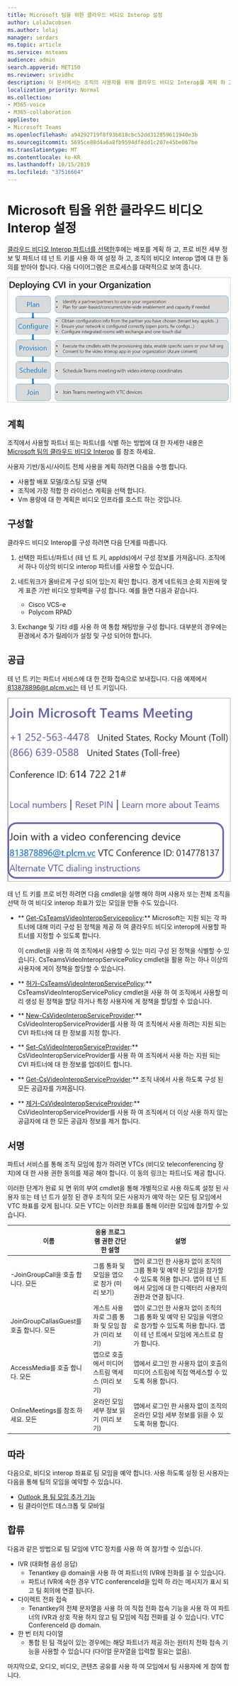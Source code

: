 ```yaml
---
title: Microsoft 팀을 위한 클라우드 비디오 Interop 설정
author: LolaJacobsen
ms.author: lolaj
manager: serdars
ms.topic: article
ms.service: msteams
audience: admin
search.appverid: MET150
ms.reviewer: srividhc
description: 이 문서에서는 조직의 사용자를 위해 클라우드 비디오 Interop를 계획 하 고 설정 하는 방법에 대해 설명 합니다.
localization_priority: Normal
ms.collection:
- M365-voice
- M365-collaboration
appliesto:
- Microsoft Teams
ms.openlocfilehash: a94292719f8f93b818cbc52dd312859611940e3b
ms.sourcegitcommit: 5695ce88d4a6a8fb9594df8dd1c207e45be067be
ms.translationtype: MT
ms.contentlocale: ko-KR
ms.lasthandoff: 10/15/2019
ms.locfileid: "37516664"
---
```

# <a name="set-up-cloud-video-interop-for-microsoft-teams"></a>Microsoft 팀을 위한 클라우드 비디오 Interop 설정

[클라우드 비디오 Interop 파트너를 선택한](cloud-video-interop.md)후에는 배포를 계획 하 고, 프로 비전 세부 정보 및 파트너 테 넌 트 키를 사용 하 여 설정 하 고, 조직의 비디오 Interop 앱에 대 한 동의를 받아야 합니다. 다음 다이어그램은 프로세스를 대략적으로 보여 줍니다. 

![조직에 CVI 배포](media/deploying-cvi.png)

## <a name="plan"></a>계획

조직에서 사용할 파트너 또는 파트너를 식별 하는 방법에 대 한 자세한 내용은 [Microsoft 팀의 클라우드 비디오 Interop](cloud-video-interop.md) 를 참조 하세요. 

사용자 기반/동시/사이트 전체 사용을 계획 하려면 다음을 수행 합니다. 

- 사용할 배포 모델/호스팅 모델 선택
- 조직에 가장 적합 한 라이선스 계획을 선택 합니다. 
- Vm 용량에 대 한 계획은 비디오 인프라를 호스트 하는 것입니다.

## <a name="configure"></a>구성할 

클라우드 비디오 Interop를 구성 하려면 다음 단계를 따릅니다. 

1. 선택한 파트너/파트너 (테 넌 트 키, appIds)에서 구성 정보를 가져옵니다. 조직에서 하나 이상의 비디오 interop 파트너를 사용할 수 있습니다. 

2. 네트워크가 올바르게 구성 되어 있는지 확인 합니다. 경계 네트워크 순회 지원에 맞게 표준 기반 비디오 방화벽을 구성 합니다. 예를 들면 다음과 같습니다. 
    - Cisco VCS-e                  
    - Polycom RPAD

3. Exchange 및 기타 d를 사용 하 여 통합 채팅방을 구성 합니다. 대부분의 경우에는 환경에서 추가 릴레이가 설정 및 구성 되어야 합니다.


## <a name="provision"></a>공급
 
테 넌 트 키는 파트너 서비스에 대 한 전화 접속으로 보내집니다. 다음 예제에서 813878896@t.plcm.vc는 테 넌 트 키입니다. 

![테 넌 트 키 예제](media/tenant-key-example.png) 

테 넌 트 키를 프로 비전 하려면 다음 cmdlet을 실행 해야 하며 사용자 또는 전체 조직을 선택 하 여 비디오 interop 좌표가 있는 모임을 만들 수도 있습니다.

 
- ** [Get-CsTeamsVideoInteropServicepolicy](https://docs.microsoft.com/powershell/module/skype/get-csteamsvideointeropservicepolicy):** Microsoft는 지원 되는 각 파트너에 대해 미리 구성 된 정책을 제공 하 여 클라우드 비디오 interop에 사용할 파트너를 지정할 수 있도록 합니다.

    이 cmdlet을 사용 하 여 조직에서 사용할 수 있는 미리 구성 된 정책을 식별할 수 있습니다. CsTeamsVideoInteropServicePolicy cmdlet을 활용 하는 하나 이상의 사용자에 게이 정책을 할당할 수 있습니다.
 
- ** [허가-CsTeamsVideoInteropServicePolicy](https://docs.microsoft.com/powershell/module/skype/grant-csteamsvideointeropservicepolicy):** CsTeamsVideoInteropServicePolicy cmdlet을 사용 하 여 조직에서 사용할 미리 생성 된 정책을 할당 하거나 특정 사용자에 게 정책을 할당할 수 있습니다.
 
- ** [New-CsVideoInteropServiceProvider](https://docs.microsoft.com/powershell/module/skype/new-csvideointeropserviceprovider):** CsVideoInteropServiceProvider를 사용 하 여 조직에서 사용 하려는 지원 되는 CVI 파트너에 대 한 정보를 지정 합니다.
 
- ** [Set-CsVideoInteropServiceProvider](https://docs.microsoft.com/powershell/module/skype/set-csvideointeropserviceprovider):** CsVideoInteropServiceProvider를 사용 하 여 조직에서 사용 하는 지원 되는 CVI 파트너에 대 한 정보를 업데이트 합니다.
 
- ** [Get-CsVideoInteropServiceProvider](https://docs.microsoft.com/powershell/module/skype/get-csvideointeropserviceprovider):** 조직 내에서 사용 하도록 구성 된 모든 공급자를 가져옵니다.
 
- ** [제거-CsVideoInteropServiceProvider](https://docs.microsoft.com/powershell/module/skype/remove-csvideointeropserviceprovider):** CsVideoInteropServiceProvider를 사용 하 여 조직에서 더 이상 사용 하지 않는 공급자에 대 한 모든 공급자 정보를 제거 합니다.  
 
## <a name="consent"></a>서명

파트너 서비스를 통해 조직 모임에 참가 하려면 VTCs (비디오 teleconferencing 장치)에 대 한 사용 권한 동의를 제공 해야 합니다. 이 동의 링크는 파트너도 제공 합니다.  
 
이러한 단계가 완료 되 면 위의 부여 cmdlet을 통해 개별적으로 사용 하도록 설정 된 사용자 또는 테 넌 트가 설정 된 경우 조직의 모든 사용자가 예약 하는 모든 팀 모임에서 VTC 좌표를 갖게 됩니다. 모든 VTC는 이러한 좌표를 통해 이러한 모임에 참가할 수 있습니다.


|이름|응용 프로그램 권한 간단한 설명| 설명|
|--|--|---|
|-JoinGroupCall을 호출 합니다. 모든|그룹 통화 및 모임을 앱으로 참가 (미리 보기)|앱이 로그인 한 사용자 없이 조직의 그룹 통화 및 예약 된 모임을 참가할 수 있도록 허용 합니다.  앱이 테 넌 트에서 모임에 대 한 디렉터리 사용자의 권한과 연결 됩니다.|
|JoinGroupCallasGuest를 호출 합니다. 모든|게스트 사용자로 그룹 통화 및 모임 참가 (미리 보기)|앱이 로그인 한 사용자 없이 조직의 그룹 통화 및 예약 된 모임을 익명으로 참가할 수 있도록 허용 합니다.  앱이 테 넌 트에서 모임에 게스트로 참가 합니다.|
|AccessMedia를 호출 합니다. 모든|앱으로 호출에서 미디어 스트림 액세스 (미리 보기)|앱에서 로그인 한 사용자 없이 호출의 미디어 스트림에 직접 액세스할 수 있도록 허용 합니다.|
|OnlineMeetings를 참조 하세요. 모든|온라인 모임 세부 정보 읽기 (미리 보기)|앱에서 로그인 한 사용자 없이 조직의 온라인 모임 세부 정보를 읽을 수 있도록 허용 합니다.|

## <a name="schedule"></a>따라

다음으로, 비디오 interop 좌표로 팀 모임을 예약 합니다. 사용 하도록 설정 된 사용자는 다음을 통해 팀의 모임을 예약할 수 있습니다.
- [Outlook 용 팀 모임 추가 기능](teams-add-in-for-outlook.md)
- 팀 클라이언트 데스크톱 및 모바일


## <a name="join"></a>합류

다음과 같은 방법으로 팀 모임에 VTC 장치를 사용 하 여 참가할 수 있습니다.
 
- IVR (대화형 음성 응답)
    - Tenantkey @ domain을 사용 하 여 파트너의 IVR에 전화를 걸 수 있습니다. 
    - 파트너 IVR에 속한 경우 VTC conferenceId을 입력 하 라는 메시지가 표시 되 고 팀 회의에 연결 됩니다.
- 다이렉트 전화 접속
    - Tenantkey의 전체 문자열을 사용 하 여 직접 전화 접속 기능을 사용 하 여 파트너의 IVR과 상호 작용 하지 않고 팀 모임에 직접 전화를 걸 수 있습니다. VTC ConferenceId @ domain.
- 한 번 터치 다이얼
    - 통합 된 팀 객실이 있는 경우에는 해당 파트너가 제공 하는 원터치 전화 접속 기능을 사용할 수 있습니다 (다이얼 문자열을 입력할 필요는 없음).

마지막으로, 오디오, 비디오, 콘텐츠 공유를 사용 하 여 모임에서 팀 사용자에 게 참여 합니다. 
